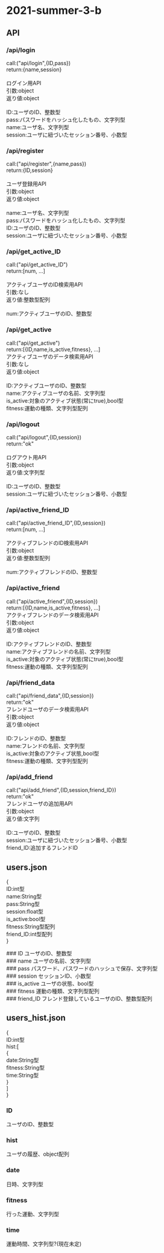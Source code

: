 # 2021-summer-3-b

## API
### /api/login
<p>
call:("api/login",{ID,pass})<br>
return:{name,session}<br>
<br>
ログイン用API<br>
引数:object<br>
返り値:object<br><br>
ID:ユーザのID、整数型<br>
pass:パスワードをハッシュ化したもの、文字列型<br>
name:ユーザ名、文字列型<br>
session:ユーザに紐づいたセッション番号、小数型<br>
</p>

### /api/register
<p>
call:("api/register",{name,pass})<br>
return:{ID,session}<br>
<br>
ユーザ登録用API<br>
引数:object<br>
返り値:object<br><br>
name:ユーザ名、文字列型<br>
pass:パスワードをハッシュ化したもの、文字列型<br>
ID:ユーザのID、整数型<br>
session:ユーザに紐づいたセッション番号、小数型<br>
</p>

### /api/get_active_ID
<p>
call:("api/get_active_ID")<br>
return:[num, ...]<br>
<br>
アクティブユーザのID検索用API<br>
引数:なし<br>
返り値:整数型配列<br><br>
num:アクティブユーザのID、整数型<br>
</p>

### /api/get_active
<p>
call:("api/get_active")<br>
return:[{ID,name,is_active,fitness}, ...]
<br>
アクティブユーザのデータ検索用API<br>
引数:なし<br>
返り値:object<br><br>
ID:アクティブユーザのID、整数型<br>
name:アクティブユーザの名前、文字列型<br>
is_active:対象のアクティブ状態(常にtrue),bool型<br>
fitness:運動の種類、文字列型配列<br>
</p>
  
### /api/logout
<p>
call:("api/logout",{ID,session})<br>
return:"ok"<br>
<br>
ログアウト用API<br>
引数:object<br>
返り値:文字列型<br><br>
ID:ユーザのID、整数型<br>
session:ユーザに紐づいたセッション番号、小数型<br>
</p>

### /api/active_friend_ID
<p>
call:("api/active_friend_ID",{ID,session})<br>
return:[num, ...]<br>
<br>
アクティブフレンドのID検索用API<br>
引数:object<br>
返り値:整数型配列<br><br>
num:アクティブフレンドのID、整数型<br>
</p>

### /api/active_friend
<p>
call:("api/active_friend",{ID,session})<br>
return:[{ID,name,is_active,fitness}, ...]
<br>
アクティブフレンドのデータ検索用API<br>
引数:object<br>
返り値:object<br><br>
ID:アクティブフレンドのID、整数型<br>
name:アクティブフレンドの名前、文字列型<br>
is_active:対象のアクティブ状態(常にtrue),bool型<br>
fitness:運動の種類、文字列型配列<br>
</p>

### /api/friend_data
<p>
call:("api/friend_data",{ID,session})<br>
return:"ok"
<br>
フレンドユーザのデータ検索用API<br>
引数:object<br>
返り値:object<br><br>
ID:フレンドのID、整数型<br>
name:フレンドの名前、文字列型<br>
is_active:対象のアクティブ状態,bool型<br>
fitness:運動の種類、文字列型配列<br>
</p>

### /api/add_friend
<p>
call:("api/add_friend",{ID,session,friend_ID})<br>
return:"ok"
<br>
フレンドユーザの追加用API<br>
引数:object<br>
返り値:文字列<br><br>
ID:ユーザのID、整数型<br>
session:ユーザに紐づいたセッション番号、小数型<br>
friend_ID:追加するフレンドID<br>
</p>


## users.json
<p>
{<br>
  ID:int型<br>
  name:String型<br>
  pass:String型<br>
  session:float型<br>
  is_active:bool型<br>
  fitness:String型配列<br>
  friend_ID:int型配列<br>
}<br>
</p>
### ID
ユーザのID、整数型<br>
### name
ユーザの名前、文字列型<br>
### pass
パスワード、パスワードのハッシュで保存、文字列型<br>
### session
セッションID、小数型<br>
### is_active
ユーザの状態、bool型<br>
### fitness
運動の種類、文字列型配列<br>
### friend_ID
フレンド登録しているユーザのID、整数型配列<br>

## users_hist.json
<p>
{<br>
  ID:int型<br>
  hist:[<br>
    {<br>
      date:String型<br>
      fitness:String型<br>
      time:String型<br>
    }<br>
  ]<br>
}<br>
</p>

### ID
ユーザのID、整数型<br>
### hist
ユーザの履歴、object配列<br>
### date
日時、文字列型
### fitness
行った運動、文字列型
### time
運動時間、文字列型?(現在未定)
